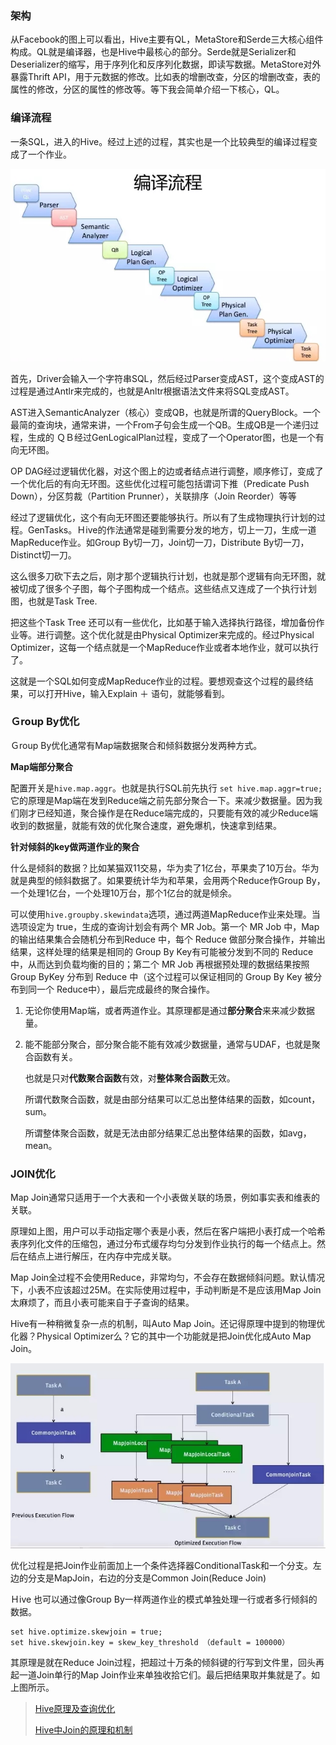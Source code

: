 ### 架构

从Facebook的图上可以看出，Hive主要有QL，MetaStore和Serde三大核心组件构成。QL就是编译器，也是Hive中最核心的部分。Serde就是Serializer和Deserializer的缩写，用于序列化和反序列化数据，即读写数据。MetaStore对外暴露Thrift API，用于元数据的修改。比如表的增删改查，分区的增删改查，表的属性的修改，分区的属性的修改等。等下我会简单介绍一下核心，QL。

### 编译流程

一条SQL，进入的Hive。经过上述的过程，其实也是一个比较典型的编译过程变成了一个作业。

![img](assets/20160521121202857)

首先，Driver会输入一个字符串SQL，然后经过Parser变成AST，这个变成AST的过程是通过Antlr来完成的，也就是Anltr根据语法文件来将SQL变成AST。

AST进入SemanticAnalyzer（核心）变成QB，也就是所谓的QueryBlock。一个最简的查询块，通常来讲，一个From子句会生成一个QB。生成QB是一个递归过程，生成的 ＱＢ经过GenLogicalPlan过程，变成了一个Operator图，也是一个有向无环图。

OP DAG经过逻辑优化器，对这个图上的边或者结点进行调整，顺序修订，变成了一个优化后的有向无环图。这些优化过程可能包括谓词下推（Predicate Push Down），分区剪裁（Partition Prunner），关联排序（Join Reorder）等等

经过了逻辑优化，这个有向无环图还要能够执行。所以有了生成物理执行计划的过程。GenTasks。Ｈive的作法通常是碰到需要分发的地方，切上一刀，生成一道MapReduce作业。如Group By切一刀，Join切一刀，Distribute By切一刀，Distinct切一刀。

这么很多刀砍下去之后，刚才那个逻辑执行计划，也就是那个逻辑有向无环图，就被切成了很多个子图，每个子图构成一个结点。这些结点又连成了一个执行计划图，也就是Task Tree.

把这些个Task Tree 还可以有一些优化，比如基于输入选择执行路径，增加备份作业等。进行调整。这个优化就是由Physical Optimizer来完成的。经过Physical Optimizer，这每一个结点就是一个MapReduce作业或者本地作业，就可以执行了。

这就是一个SQL如何变成MapReduce作业的过程。要想观查这个过程的最终结果，可以打开Hive，输入Explain ＋ 语句，就能够看到。

### Ｇroup By优化

Ｇroup By优化通常有Map端数据聚合和倾斜数据分发两种方式。

**Map端部分聚合**

配置开关是`hive.map.aggr`。也就是执行SQL前先执行 `set hive.map.aggr=true;`它的原理是Map端在发到Reduce端之前先部分聚合一下。来减少数据量。因为我们刚才已经知道，聚合操作是在Reduce端完成的，只要能有效的减少Reduce端收到的数据量，就能有效的优化聚合速度，避免爆机，快速拿到结果。

**针对倾斜的key做两道作业的聚合**

什么是倾斜的数据？比如某猫双11交易，华为卖了1亿台，苹果卖了10万台。华为就是典型的倾斜数据了。如果要统计华为和苹果，会用两个Reduce作Group By，一个处理1亿台，一个处理10万台，那个1亿台的就是倾余。

可以使用`hive.groupby.skewindata`选项，通过两道MapReduce作业来处理。当选项设定为 true，生成的查询计划会有两个 MR Job。第一个 MR Job 中，Map 的输出结果集合会随机分布到Reduce 中，每个 Reduce 做部分聚合操作，并输出结果，这样处理的结果是相同的 Group By Key有可能被分发到不同的 Reduce 中，从而达到负载均衡的目的；第二个 MR Job 再根据预处理的数据结果按照 Group ByKey 分布到 Reduce 中（这个过程可以保证相同的 Group By Key 被分布到同一个 Reduce中），最后完成最终的聚合操作。 

1. 无论你使用Map端，或者两道作业。其原理都是通过**部分聚合**来来减少数据量。

2. 能不能部分聚合，部分聚合能不能有效减少数据量，通常与UDAF，也就是聚合函数有关。

   也就是只对**代数聚合函数**有效，对**整体聚合函数**无效。

   所谓代数聚合函数，就是由部分结果可以汇总出整体结果的函数，如count，sum。 

   所谓整体聚合函数，就是无法由部分结果汇总出整体结果的函数，如avg，mean。

### JOIN优化

Map Join通常只适用于一个大表和一个小表做关联的场景，例如事实表和维表的关联。

原理如上图，用户可以手动指定哪个表是小表，然后在客户端把小表打成一个哈希表序列化文件的压缩包，通过分布式缓存均匀分发到作业执行的每一个结点上。然后在结点上进行解压，在内存中完成关联。

Map Join全过程不会使用Reduce，非常均匀，不会存在数据倾斜问题。默认情况下，小表不应该超过25M。在实际使用过程中，手动判断是不是应该用Map Join太麻烦了，而且小表可能来自于子查询的结果。

Hive有一种稍微复杂一点的机制，叫Auto Map Join。还记得原理中提到的物理优化器？Physical Optimizer么？它的其中一个功能就是把Join优化成Auto Map Join。

![img](assets/20160521122201970)

优化过程是把Join作业前面加上一个条件选择器ConditionalTask和一个分支。左边的分支是MapJoin，右边的分支是Common Join(Reduce Join)

Ｈive 也可以通过像Group By一样两道作业的模式单独处理一行或者多行倾斜的数据。

```
set hive.optimize.skewjoin = true; 
set hive.skewjoin.key = skew_key_threshold （default = 100000）
```

其原理是就在Reduce Join过程，把超过十万条的倾斜键的行写到文件里，回头再起一道Join单行的Map Join作业来单独收拾它们。最后把结果取并集就是了。如上图所示。

>  [Hive原理及查询优化](https://blog.csdn.net/LW_GHY/article/details/51469753)
>
> [Hive中Join的原理和机制](http://lxw1234.com/archives/2015/06/313.htm)

